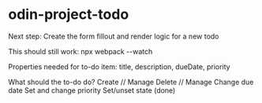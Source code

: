 # odin-project-todo

Next step: Create the form fillout and render logic for a new todo

This should still work: 
npx webpack --watch


Properties needed for to-do item: 
title, description, dueDate, priority

What should the to-do do? 
Create // Manage
Delete // Manage
Change due date
Set and change priority
Set/unset state (done)


